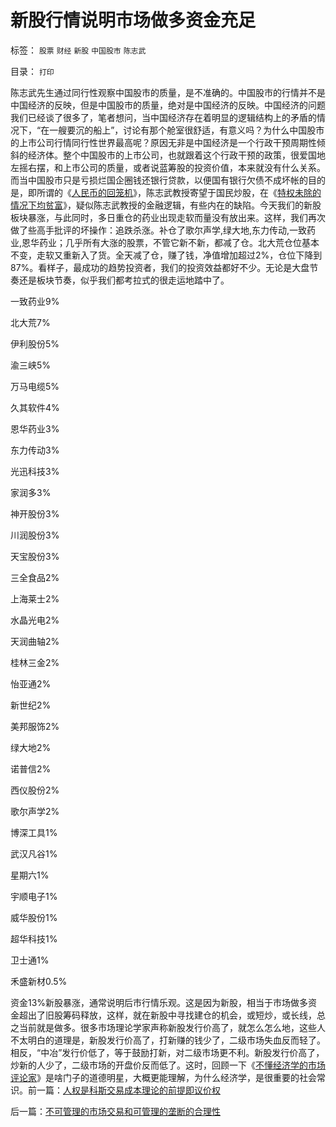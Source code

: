 # 新股行情说明市场做多资金充足

标签： `股票` `财经` `新股` `中国股市` `陈志武` 

目录： `打印`

陈志武先生通过同行性观察中国股市的质量，是不准确的。中国股市的行情并不是中国经济的反映，但是中国股市的质量，绝对是中国经济的反映。中国经济的问题我们已经谈了很多了，笔者想问，当中国经济存在着明显的逻辑结构上的矛盾的情况下，“在一艘要沉的船上”，讨论有那个舱室很舒适，有意义吗？为什么中国股市的上市公司行情同行性世界最高呢？原因无非是中国经济是一个行政干预周期性倾斜的经济体。整个中国股市的上市公司，也就跟着这个行政干预的政策，很爱国地左摇右摆，和上市公司的质量，或者说蓝筹股的投资价值，本来就没有什么关系。而当中国股市只是亏损烂国企圈钱还银行贷款，以便国有银行欠债不成坏帐的目的是，即所谓的《[人民币的回笼机](../../../2007/8/30/中国股市不是资源配置优化器，是一个货币回笼机.md)》，陈志武教授寄望于国民炒股，在《[特权未除的情况下均贫富](../../../2009/8/8/均贫富就是去特权，对大部分国企员工都有利！.md)》，疑似陈志武教授的金融逻辑，有些内在的缺陷。今天我们的新股板块暴涨，与此同时，多日重仓的药业出现走软而量没有放出来。这样，我们再次做了些高手批评的坏操作：追跌杀涨。补仓了歌尔声学,绿大地,东力传动,一致药业,恩华药业；几乎所有大涨的股票，不管它新不新，都减了仓。北大荒仓位基本不变，走软又重新入了货。全天减了仓，赚了钱，净值增加超过2%，仓位下降到87%。看样子，最成功的趋势投资者，我们的投资效益都好不少。无论是大盘节奏还是板块节奏，似乎我们都考拉式的很走运地踏中了。

一致药业9%

北大荒7%

伊利股份5%

渝三峡5%

万马电缆5%

久其软件4%

恩华药业3%

东力传动3%

光迅科技3%

家润多3%

神开股份3%

川润股份3%

天宝股份3%

三全食品2%

上海莱士2%

水晶光电2%

天润曲轴2%

桂林三金2%

怡亚通2%

新世纪2%

美邦服饰2%

绿大地2%

诺普信2%

西仪股份2%

歌尔声学2%

博深工具1%

武汉凡谷1%

星期六1%

宇顺电子1%

威华股份1%

超华科技1%

卫士通1%

禾盛新材0.5%

资金13%新股暴涨，通常说明后市行情乐观。这是因为新股，相当于市场做多资金超出了旧股筹码释放，这样，就在新股中寻找建仓的机会，或短炒，或长线，总之当前就是做多。很多市场理论学家声称新股发行价高了，就怎么怎么地，这些人不太明白的道理是，新股发行价高了，打新赚的钱少了，二级市场失血反而轻了。相反，“中冶”发行价低了，等于鼓励打新，对二级市场更不利。新股发行价高了，炒新的人少了，二级市场的开盘价反而低了。这时，回顾一下《[不懂经济学的市场评论家](../../../2009/9/9/经济学，政治中的经济学和“政治经济学”.md)》是啥门子的道德明星，大概更能理解，为什么经济学，是很重要的社会常识。前一篇：[人权是科斯交易成本理论的前提即议价权](../../../2009/9/9/人权是科斯交易成本理论的前提即议价权.md)

后一篇：[不可管理的市场交易和可管理的垄断的合理性](../../../2009/9/9/不可管理的市场交易和可管理的垄断的合理性.md)